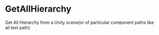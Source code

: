 # GetAllHierarchy
Get All Hierarchy from a Unity scene(or of particular component paths like all text path)
